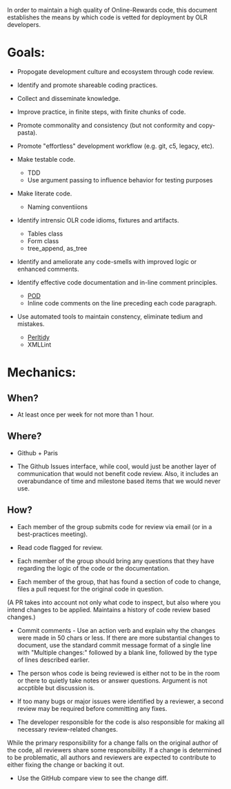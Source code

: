 In order to maintain a high quality of Online-Rewards code, this document
establishes the means by which code is vetted for deployment by OLR developers.

Goals:
======

* Propogate development culture and ecosystem through code review.

* Identify and promote shareable coding practices.

* Collect and disseminate knowledge.

* Improve practice, in finite steps, with finite chunks of code.

* Promote commonality and consistency (but not conformity and copy-pasta).

* Promote "effortless" development workflow (e.g. git, c5, legacy, etc).

* Make testable code.
  * TDD
  * Use argument passing to influence behavior for testing purposes

* Make literate code.
  * Naming conventiions

* Identify intrensic OLR code idioms, fixtures and artifacts.
  * Tables class
  * Form class
  * tree_append, as_tree

* Identify and ameliorate any code-smells with improved logic or enhanced
comments.

* Identify effective code documentation and in-line comment principles.
  * [POD](https://github.com/Whapps/best-practices/blob/master/perl-style/Pod_Coverage.md "POD coverage")
  * Inline code comments on the line preceding each code paragraph.

* Use automated tools to maintain constency, eliminate tedium and mistakes.
  * [Perltidy](https://github.com/Whapps/best-practices/tree/master/perl-style#perltidy/ "Perltidy")
  * XMLLint

Mechanics:
==========

When?
-----

* At least once per week for not more than 1 hour.

Where?
------

* Github + Paris

* The Github Issues interface, while cool, would just be another layer of
communication that would not benefit code review.  Also, it includes an
overabundance of time and milestone based items that we would never use.

How?
----

* Each member of the group submits code for review via email (or in a
best-practices meeting).

* Read code flagged for review.

* Each member of the group should bring any questions that they have regarding
the logic of the code or the documentation.

* Each member of the group, that has found a section of code to change, files a
pull request for the original code in question.

(A PR takes into account not only what code to inspect, but also where you
intend changes to be applied.  Maintains a history of code review based
changes.)

* Commit comments - Use an action verb and explain why the changes were made in 50
chars or less.  If there are more substantial changes to document, use the
standard commit message format of a single line with "Multiple changes:" followed
by a blank line, followed by the type of lines described earlier.

* The person whos code is being reviewed is either not to be in the room or
there to quietly take notes or answer questions.  Argument is not accptible but
discussion is.

* If too many bugs or major issues were identified by a reviewer, a second
review may be required before committing any fixes.

* The developer responsible for the code is also responsible for making all
necessary review-related changes.

While the primary responsibility for a change falls on the original author of
the code, all reviewers share some responsibility.  If a change is determined to
be problematic, all authors and reviewers are expected to contribute to either
fixing the change or backing it out.

* Use the GitHub compare view to see the change diff.

